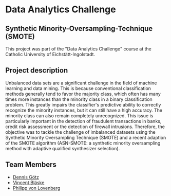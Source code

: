 # Data Analytics Challenge
## Synthetic Minority-Oversampling-Technique (SMOTE)
This project was part of the "Data Analytics Challenge" course at the Catholic University of Eichstätt-Ingolstadt.

## Project description
Unbalanced data sets are a significant challenge in the field of machine learning and data mining. This is because conventional 
classification methods generally tend to favor the majority class, which often has many times more instances than the minority 
class in a binary classification problem. This greatly impairs the classifier's predictive ability to correctly recognize the 
minority instances, but it can still have a high accuracy. The minority class can also remain completely unrecognized. This issue 
is particularly important in the detection of fraudulent transactions in banks, credit risk assessment or the detection of firewall 
intrusions. Therefore, the objective was to tackle the challenge of imbalanced datasets using the Synthetic Minority Oversampling 
Technique (SMOTE) and a recent adaption of the SMOTE algorithm (ASN-SMOTE: a synthetic minority oversampling 
method with adaptive qualified synthesizer selection).

## Team Members
- [Dennis Götz](https://github.com/dennismgoetz)
- [Vincent Bläske](https://github.com/vini1166)
- [Philipp von Lovenberg](https://github.com/philipp2412)
